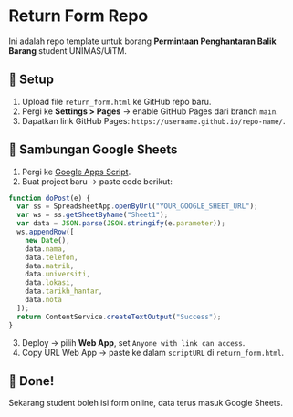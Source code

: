 # Return Form Repo

Ini adalah repo template untuk borang **Permintaan Penghantaran Balik Barang** student UNIMAS/UiTM.

## 📌 Setup

1. Upload file `return_form.html` ke GitHub repo baru.
2. Pergi ke **Settings > Pages** → enable GitHub Pages dari branch `main`.
3. Dapatkan link GitHub Pages: `https://username.github.io/repo-name/`.

## 🔗 Sambungan Google Sheets

1. Pergi ke [Google Apps Script](https://script.google.com/).
2. Buat project baru → paste code berikut:

```javascript
function doPost(e) {
  var ss = SpreadsheetApp.openByUrl("YOUR_GOOGLE_SHEET_URL");
  var ws = ss.getSheetByName("Sheet1");
  var data = JSON.parse(JSON.stringify(e.parameter));
  ws.appendRow([
    new Date(),
    data.nama,
    data.telefon,
    data.matrik,
    data.universiti,
    data.lokasi,
    data.tarikh_hantar,
    data.nota
  ]);
  return ContentService.createTextOutput("Success");
}
```

3. Deploy → pilih **Web App**, set `Anyone with link can access`.
4. Copy URL Web App → paste ke dalam `scriptURL` di `return_form.html`.

## 🚀 Done!

Sekarang student boleh isi form online, data terus masuk Google Sheets.
